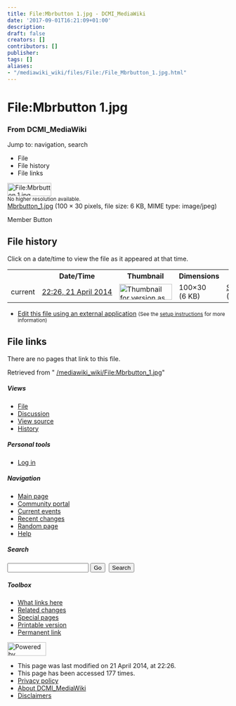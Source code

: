 ```yaml
---
title: File:Mbrbutton 1.jpg - DCMI_MediaWiki
date: '2017-09-01T16:21:09+01:00'
description: 
draft: false
creators: []
contributors: []
publisher: 
tags: []
aliases:
- "/mediawiki_wiki/files/File:/File_Mbrbutton_1.jpg.html"
---
```


<a id="top"></a>
# File:Mbrbutton 1.jpg

### From DCMI\_MediaWiki

Jump to: navigation, search
<!-- start content -->
- File
- File history
- File links

 [<img alt="File:Mbrbutton 1.jpg" src="/images/d/db/Mbrbutton_1.jpg" width="100" height="30">](/mediawiki_wiki/files/Mbrbutton_1.jpg)  
<small>No higher resolution available.</small>  
 [Mbrbutton\_1.jpg](/images/d/db/Mbrbutton_1.jpg)‎ (100 × 30 pixels, file size: 6 KB, MIME type: image/jpeg)

Member Button

<!-- 
NewPP limit report
Preprocessor node count: 1/1000000
Post-expand include size: 0/2097152 bytes
Template argument size: 0/2097152 bytes
Expensive parser function count: 0/100
-->
## File history

Click on a date/time to view the file as it appeared at that time.

<table class="wikitable filehistory">
  <tr>
    <td></td>
    <th>Date/Time</th>
    <th>Thumbnail</th>
    <th>Dimensions</th>
    <th>User</th>
    <th>Comment</th>
  </tr>
  <tr>
    <td>current</td>
    <td class="filehistory-selected" style="white-space: nowrap;"><a href="/mediawiki_wiki/files/Mbrbutton_1.jpg">22:26, 21 April 2014</a></td>
    <td><a href="/images/d/db/Mbrbutton_1.jpg"><img alt="Thumbnail for version as of 22:26, 21 April 2014" src="/images/d/db/Mbrbutton_1.jpg" width="120" height="36"></a></td>
    <td>100×30 <span style="white-space: nowrap;">(6 KB)</span>
    </td>
    <td>
      <a href="/index.php?title=User:StuartSutton&amp;action=edit&amp;redlink=1" class="new mw-userlink" title="User:StuartSutton (page does not exist)">StuartSutton</a> <span style="white-space: nowrap;"> <span class="mw-usertoollinks">(<a href="/index.php?title=User_talk:StuartSutton&amp;action=edit&amp;redlink=1" class="new" title="User talk:StuartSutton (page does not exist)">Talk</a> | <a href="/index.php/Special:Contributions/StuartSutton" title="Special:Contributions/StuartSutton">contribs</a>)</span></span>
    </td>
    <td> <span class="comment">(Member Button)</span>
    </td>
  </tr>
</table>

  

- [Edit this file using an external application](/index.php?title=File:Mbrbutton_1.jpg&action=edit&externaledit=true&mode=file "File:Mbrbutton 1.jpg") <small>(See the <a href="http://www.mediawiki.org/wiki/Manual:External_editors" class="external text" rel="nofollow">setup instructions</a> for more information)</small>

## File links

There are no pages that link to this file.

Retrieved from " [/mediawiki_wiki/File:Mbrbutton\_1.jpg](/mediawiki_wiki/files/File:/File:Mbrbutton_1.jpg.html)"

<!-- end content -->

##### Views

- [File](/mediawiki_wiki/files/File:/File:Mbrbutton_1.jpg.html "View the file page [c]")
- [Discussion](/index.php?title=File_talk:Mbrbutton_1.jpg&action=edit&redlink=1 "Discussion about the content page [t]")
- [View source](/index.php?title=File:Mbrbutton_1.jpg&action=edit "This page is protected.
You can view its source [e]")
- [History](/index.php?title=File:Mbrbutton_1.jpg&action=history "Past revisions of this page [h]")

##### Personal tools

- [Log in](/index.php?title=Special:UserLogin&returnto=File:Mbrbutton_1.jpg "You are encouraged to log in; however, it is not mandatory [o]")

<script type="text/javascript"> if (window.isMSIE55) fixalpha(); </script>

##### Navigation

- [Main page](/index.php/Main_Page "Visit the main page [z]")
- [Community portal](/index.php/DCMI_MediaWiki:Community_portal "About the project, what you can do, where to find things")
- [Current events](/index.php/DCMI_MediaWiki:Current_events "Find background information on current events")
- [Recent changes](/index.php/Special:RecentChanges "The list of recent changes in the wiki [r]")
- [Random page](/index.php/Special:Random "Load a random page [x]")
- [Help](/index.php/Help:Contents "The place to find out")

##### <label for="searchInput">Search</label>

<form action="/index.php" id="searchform">
				<input type="hidden" name="title" value="Special:Search">
				<input id="searchInput" title="Search DCMI_MediaWiki" accesskey="f" type="search" name="search">
				<input type="submit" name="go" class="searchButton" id="searchGoButton" value="Go" title="Go to a page with this exact name if exists"> 
				<input type="submit" name="fulltext" class="searchButton" id="mw-searchButton" value="Search" title="Search the pages for this text">
			</form>

##### Toolbox

- [What links here](/index.php/Special:WhatLinksHere/File:Mbrbutton_1.jpg "List of all wiki pages that link here [j]")
- [Related changes](/index.php/Special:RecentChangesLinked/File:Mbrbutton_1.jpg "Recent changes in pages linked from this page [k]")
- [Special pages](/index.php/Special:SpecialPages "List of all special pages [q]")
- [Printable version](/index.php?title=File:Mbrbutton_1.jpg&printable=yes "Printable version of this page [p]")
- [Permanent link](/index.php?title=File:Mbrbutton_1.jpg&oldid=7420 "Permanent link to this revision of the page")

<!-- end of the left (by default at least) column -->

 [<img src="/skins/common/images/poweredby_mediawiki_88x31.png" height="31" width="88" alt="Powered by MediaWiki">](http://www.mediawiki.org/)

- This page was last modified on 21 April 2014, at 22:26.
- This page has been accessed 177 times.
- [Privacy policy](/index.php/DCMI_MediaWiki:Privacy_policy "DCMI MediaWiki:Privacy policy")
- [About DCMI\_MediaWiki](/index.php/DCMI_MediaWiki:About "DCMI MediaWiki:About")
- [Disclaimers](/index.php/DCMI_MediaWiki:General_disclaimer "DCMI MediaWiki:General disclaimer")

<script>if (window.runOnloadHook) runOnloadHook();</script><!-- Served in 0.460 secs. -->
